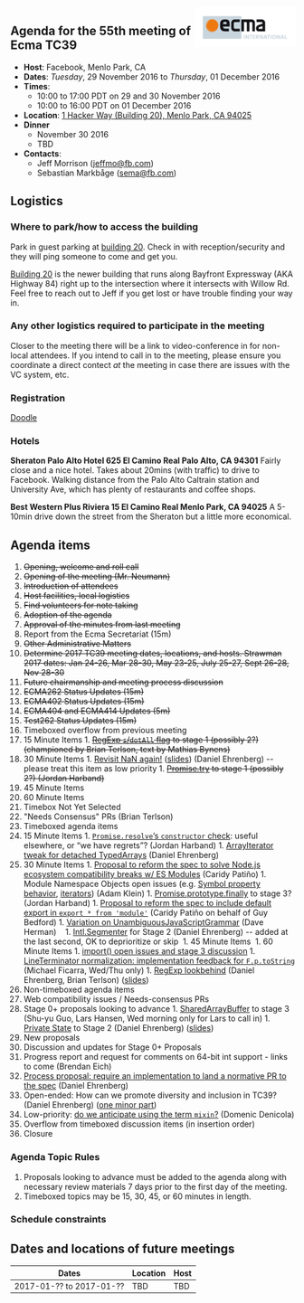 <img src="../images/Ecma_RVB-003.jpg" align="right" height="70" alt="" />

## Agenda for the 55th meeting of Ecma TC39

- **Host**: Facebook, Menlo Park, CA
- **Dates**: *Tuesday*, 29 November 2016 to *Thursday*, 01 December 2016
- **Times**:
  - 10:00 to 17:00 PDT on 29 and 30 November 2016
  - 10:00 to 16:00 PDT on 01 December 2016
- **Location**:
    [1 Hacker Way (Building 20), Menlo Park, CA 94025](https://goo.gl/maps/atfiWWvkbAA2)
- **Dinner**
  - November 30 2016
  - TBD
- **Contacts**:
  - Jeff Morrison (jeffmo@fb.com)
  - Sebastian Markbåge (sema@fb.com)

## Logistics

### Where to park/how to access the building

Park in guest parking at [building 20](https://goo.gl/maps/atfiWWvkbAA2). Check in with reception/security and they will ping someone to come and get you.

[Building 20](https://goo.gl/maps/atfiWWvkbAA2) is the newer building that runs along Bayfront Expressway (AKA Highway 84) right up to the intersection where it intersects with Willow Rd. Feel free to reach out to Jeff if you get lost or have trouble finding your way in.

### Any other logistics required to participate in the meeting

Closer to the meeting there will be a link to video-conference in for non-local attendees.
If you intend to call in to the meeting, please ensure you coordinate a direct contect *at* the meeting in case there are issues with the VC system, etc.

### Registration
[Doodle](https://ecma-international.doodle.com/poll/pxkpaxi4zhn559dn)

### Hotels

**Sheraton Palo Alto Hotel
625 El Camino Real
Palo Alto, CA 94301**
Fairly close and a nice hotel. Takes about 20mins (with traffic) to drive to Facebook.
Walking distance from the Palo Alto Caltrain station and University Ave, which has plenty of restaurants and coffee shops.

**Best Western Plus Riviera
15 El Camino Real
Menlo Park, CA 94025**
A 5-10min drive down the street from the Sheraton but a little more economical.

## Agenda items

1. ~~Opening, welcome and roll call~~
  1. ~~Opening of the meeting (Mr. Neumann)~~
  1. ~~Introduction of attendees~~
  1. ~~Host facilities, local logistics~~
1. ~~Find volunteers for note taking~~
1. ~~Adoption of the agenda~~
1. ~~Approval of the minutes from last meeting~~
1. Report from the Ecma Secretariat (15m)
1. ~~Other Administrative Matters~~
  1. ~~Determine 2017 TC39 meeting dates, locations, and hosts. Strawman 2017  dates: Jan 24-26,  Mar 28-30, May 23-25,  July 25-27, Sept 26-28, Nov 28-30~~
  1. ~~Future chairmanship and meeting process discussion~~
1. ~~ECMA262 Status Updates (15m)~~
1. ~~ECMA402 Status Updates (15m)~~
1. ~~ECMA404 and ECMA414 Updates (5m)~~
1. ~~Test262 Status Updates (15m)~~
1. Timeboxed overflow from previous meeting
  1. 15 Minute Items
    1. ~~[RegExp `s`/`dotAll` flag](https://github.com/mathiasbynens/es-regexp-dotall-flag) to stage 1 (possibly 2?) (championed by Brian Terlson, text by Mathias Bynens)~~
  1. 30 Minute Items
    1. [Revisit NaN again!](https://github.com/tc39/ecma262/issues/635) ([slides](https://docs.google.com/presentation/d/1eqimbmVpMZET_5H9NacVkXGP2WNATg8bXWi3Ky2bsGo/edit)) (Daniel Ehrenberg) -- please treat this item as low priority
    1. ~~[Promise.try](https://github.com/ljharb/proposal-promise-try) to stage 1 (possibly 2?) (Jordan Harband)~~
  1. 45 Minute Items
  1. 60 Minute Items
  1. Timebox Not Yet Selected
1. "Needs Consensus" PRs (Brian Terlson)
1. Timeboxed agenda items
  1. 15 Minute Items
    1. [`Promise.resolve`’s `constructor` check](https://tc39.github.io/ecma262/#sec-promise.resolve): useful elsewhere, or “we have regrets”? (Jordan Harband)
    1. [ArrayIterator tweak for detached TypedArrays](https://github.com/tc39/ecma262/pull/724) (Daniel Ehrenberg)
  1. 30 Minute Items
    1. [Proposal to reform the spec to solve Node.js ecosystem compatibility breaks w/ ES Modules](https://github.com/caridy/proposal-dynamic-modules) (Caridy Patiño)
    1. Module Namespace Objects open issues (e.g. [Symbol property behavior](https://github.com/tc39/ecma262/issues/693), [iterators](https://github.com/tc39/ecma262/issues/710)) (Adam Klein)
    1. [Promise.prototype.finally](https://github.com/tc39/proposal-promise-finally/) to stage 3? (Jordan Harband)
    1. [Proposal to reform the spec to include default export in `export * from 'module'`](https://github.com/guybedford/proposal-export-star-default) (Caridy Patiño on behalf of Guy Bedford)
    1. [Variation on UnambiguousJavaScriptGrammar](https://gist.github.com/dherman/e53e7ff4f76d0d9402d540510ca635ff) (Dave Herman)
    1. [Intl.Segmenter](https://github.com/tc39/proposal-intl-segmenter) for Stage 2 (Daniel Ehrenberg) -- added at the last second, OK to deprioritize or skip
    1. 45 Minute Items
    1. 60 Minute Items
    1. [import() open issues and stage 3 discussion](https://github.com/tc39/proposal-dynamic-import)
    1. [LineTerminator normalization: implementation feedback for `F.p.toString`](https://github.com/tc39/Function-prototype-toString-revision/issues/19) (Michael Ficarra, Wed/Thu only)
    1. [RegExp lookbehind](https://github.com/littledan/es-regexp-lookbehind/blob/master/README.md) (Daniel Ehrenberg, Brian Terlson) ([slides](https://docs.google.com/presentation/d/1jOwKkqQGfRsPH6X9jWNqwMvRB9MbxWJ3NgD_s9jGyRk/edit#slide=id.g199589a01b_0_15))
1. Non-timeboxed agenda items
  1. Web compatibility issues / Needs-consensus PRs
  1. Stage 0+ proposals looking to advance
    1. [SharedArrayBuffer](https://tc39.github.io/ecmascript_sharedmem/shmem.html) to stage 3 (Shu-yu Guo, Lars Hansen, Wed morning only for Lars to call in)
    1. [Private State](https://github.com/tc39/proposal-private-fields) to Stage 2 (Daniel Ehrenberg) ([slides](https://docs.google.com/presentation/d/1QBK8GsTYmQHJQJm_P0HuELNN4uGkm9gB7Df9g4tRK-o/edit#slide=id.g1994dec4f4_0_35))
  1. New proposals
  1. Discussion and updates for Stage 0+ Proposals
  1. Progress report and request for comments on 64-bit int support - links to come (Brendan Eich)
  1. [Process proposal: require an implementation to land a normative PR to the spec](https://github.com/tc39/Reflector/issues/33) (Daniel Ehrenberg)
  1. Open-ended: How can we promote diversity and inclusion in TC39? (Daniel Ehrenberg) ([one minor part](https://github.com/tc39/Reflector/issues/36))
  1. Low-priority: [do we anticipate using the term `mixin`?](https://gist.github.com/domenic/3ca5d7ae68223814baa26ef13361bc7e) (Domenic Denicola)
1. Overflow from timeboxed discussion items (in insertion order)
1. Closure

### Agenda Topic Rules

1. Proposals looking to advance must be added to the agenda along with necessary review materials 7 days prior to the first day of the meeting.
1. Timeboxed topics may be 15, 30, 45, or 60 minutes in length.

### Schedule constraints

## Dates and locations of future meetings

| Dates                    | Location          | Host       |
|--------------------------|-------------------|------------|
| 2017-01-?? to 2017-01-?? | TBD               | TBD        |

